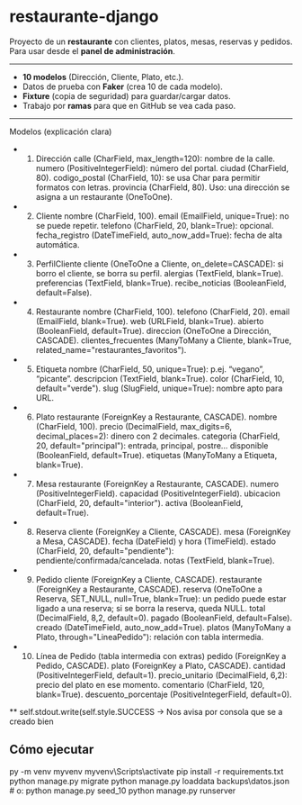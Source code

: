 # restaurante-django

Proyecto de un **restaurante** con clientes, platos, mesas, reservas y pedidos.  
Para usar desde el **panel de administración**.

---
- **10 modelos** (Dirección, Cliente, Plato, etc.).
- Datos de prueba con **Faker** (crea 10 de cada modelo).
- **Fixture** (copia de seguridad) para guardar/cargar datos.
- Trabajo por **ramas** para que en GitHub se vea cada paso.

---

Modelos (explicación clara)
* 1) Dirección
calle (CharField, max_length=120): nombre de la calle.
numero (PositiveIntegerField): número del portal.
ciudad (CharField, 80).
codigo_postal (CharField, 10): se usa Char para permitir formatos con letras.
provincia (CharField, 80).
Uso: una dirección se asigna a un restaurante (OneToOne).

* 2) Cliente
nombre (CharField, 100).
email (EmailField, unique=True): no se puede repetir.
telefono (CharField, 20, blank=True): opcional.
fecha_registro (DateTimeField, auto_now_add=True): fecha de alta automática.

* 3) PerfilCliente
cliente (OneToOne a Cliente, on_delete=CASCADE): si borro el cliente, se borra su perfil.
alergias (TextField, blank=True).
preferencias (TextField, blank=True).
recibe_noticias (BooleanField, default=False).

* 4) Restaurante
nombre (CharField, 100).
telefono (CharField, 20).
email (EmailField, blank=True).
web (URLField, blank=True).
abierto (BooleanField, default=True).
direccion (OneToOne a Dirección, CASCADE).
clientes_frecuentes (ManyToMany a Cliente, blank=True, related_name="restaurantes_favoritos").

* 5) Etiqueta
nombre (CharField, 50, unique=True): p.ej. “vegano”, “picante”.
descripcion (TextField, blank=True).
color (CharField, 10, default="verde").
slug (SlugField, unique=True): nombre apto para URL.

* 6) Plato
restaurante (ForeignKey a Restaurante, CASCADE).
nombre (CharField, 100).
precio (DecimalField, max_digits=6, decimal_places=2): dinero con 2 decimales.
categoria (CharField, 20, default="principal"): entrada, principal, postre…
disponible (BooleanField, default=True).
etiquetas (ManyToMany a Etiqueta, blank=True).

* 7) Mesa
restaurante (ForeignKey a Restaurante, CASCADE).
numero (PositiveIntegerField).
capacidad (PositiveIntegerField).
ubicacion (CharField, 20, default="interior").
activa (BooleanField, default=True).

* 8) Reserva
cliente (ForeignKey a Cliente, CASCADE).
mesa (ForeignKey a Mesa, CASCADE).
fecha (DateField) y hora (TimeField).
estado (CharField, 20, default="pendiente"): pendiente/confirmada/cancelada.
notas (TextField, blank=True).

* 9) Pedido
cliente (ForeignKey a Cliente, CASCADE).
restaurante (ForeignKey a Restaurante, CASCADE).
reserva (OneToOne a Reserva, SET_NULL, null=True, blank=True): un pedido puede estar ligado a una reserva; si se borra la reserva, queda NULL.
total (DecimalField, 8,2, default=0).
pagado (BooleanField, default=False).
creado (DateTimeField, auto_now_add=True).
platos (ManyToMany a Plato, through="LineaPedido"): relación con tabla intermedia.

* 10) Línea de Pedido (tabla intermedia con extras)
pedido (ForeignKey a Pedido, CASCADE).
plato (ForeignKey a Plato, CASCADE).
cantidad (PositiveIntegerField, default=1).
precio_unitario (DecimalField, 6,2): precio del plato en ese momento.
comentario (CharField, 120, blank=True).
descuento_porcentaje (PositiveIntegerField, default=0).


** self.stdout.write(self.style.SUCCESS -> Nos avisa por consola que se a creado bien

## Cómo ejecutar

py -m venv myvenv
myvenv\Scripts\activate
pip install -r requirements.txt
python manage.py migrate
python manage.py loaddata backups\datos.json   # o: python manage.py seed_10
python manage.py runserver